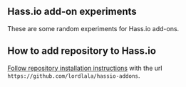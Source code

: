 Hass.io add-on experiments
--------------------------

These are some random experiments for Hass.io add-ons.

## How to add repository to Hass.io

[Follow repository installation instructions](https://home-assistant.io/lordlala/installing_third_party_addons/) with the url `https://github.com/lordlala/hassio-addons`.
